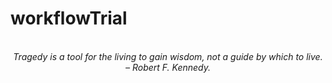 # workflowTrial
<!-- QUOTE:START -->
<p align="center"><br><i>Tragedy is a tool for the living to gain wisdom, not a guide by which to live.</i><br><i>– Robert F. Kennedy.</i><br></p>
<!-- QUOTE:END -->

